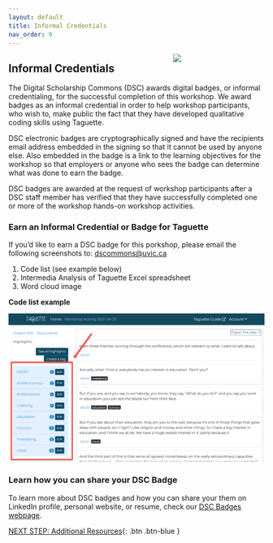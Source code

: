 ```yaml
---
layout: default
title: Informal Credentials
nav_order: 9
---
```

<img src="https://api.badgr.io/public/badges/XX0GwJmHTR2Z68DP8Q4HVw/image" style="float:right;width:180px;">

## Informal Credentials

The Digital Scholarship Commons (DSC) awards digital badges, or informal credentialing, for the successful completion of this workshop. We award badges as an informal credential in order to help workshop participants, who wish to, make public the fact that they have developed qualitative coding skills using Taguette. 

DSC electronic badges are cryptographically signed and have the recipients email address embedded in the signing so that it cannot be used by anyone else. Also embedded in the badge is a link to the learning objectives for the workshop so that employers or anyone who sees the badge can determine what was done to earn the badge. 

DSC badges are awarded at the request of workshop participants after a DSC staff member has verified that they have successfully completed one or more of the workshop hands-on workshop activities.

### Earn an Informal Credential or Badge for Taguette

If you’d like to earn a DSC badge for this porkshop, please email the following screenshots to: dscommons@uvic.ca 
1. Code list (see example below)
2. Intermedia Analysis of Taguette Excel spreadsheet
3. Word cloud image

**Code list example**

![Code list example](/images/taguette-code-list.png)

### Learn how you can share your DSC Badge
To learn more about DSC badges and how you can share your them on LinkedIn profile, personal website, or resume, check our [DSC Badges webpage](https://onlineacademiccommunity.uvic.ca/dsc/badges/).

[NEXT STEP: Additional Resources](additional-resources.html){: .btn .btn-blue }
